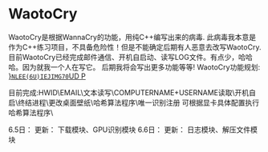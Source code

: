 # WaotoCry
WaotoCry是根据WannaCry的功能，用纯C++编写出来的病毒.
此病毒我本意是作为C++练习项目，不具备危险性！但是不能确定后期有人恶意去改写WaotoCry.
目前WaotoCry已经完成邮件通信、开机自启动、读写LOG文件。有点少，哈哈哈。因为就我一个人在写它。
后期我将会写出更多功能等等!
WaotoCry功能规划:
[}`NLEE(6U)IEJIMG70`UD P](https://user-images.githubusercontent.com/69994181/120599147-b3b4f580-c479-11eb-9e8b-6f14c0085865.png)

目前完成:HWID\EMAIL\文本读写\COMPUTERNAME+USERNAME读取\开机自启\终结进程\更改桌面壁纸\哈希算法程序\唯一识别注册
可根据显卡具体配置执行哈希算法程序\
	

6.5日：
更新：
下载模块、GPU识别模块
6.6日：
更新：
日志模块、解压文件模块	
